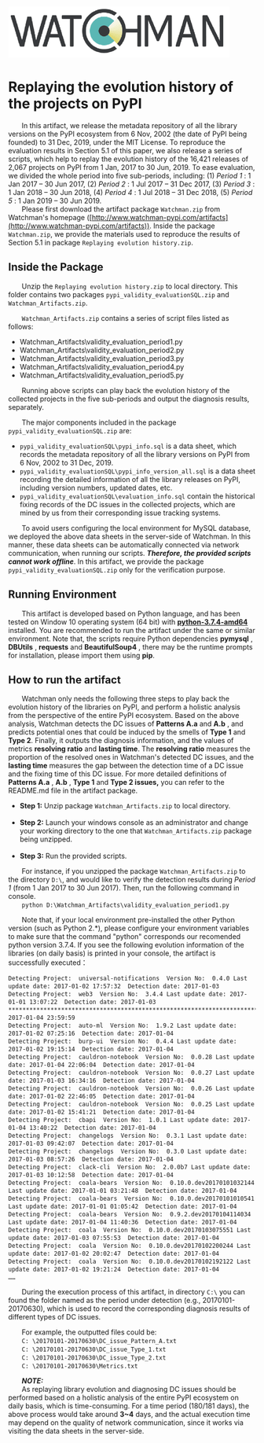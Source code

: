 &nbsp;&nbsp;&nbsp;&nbsp;&nbsp;&nbsp;&nbsp;&nbsp;&nbsp;&nbsp;&nbsp;&nbsp;&nbsp;&nbsp;&nbsp;&nbsp;&nbsp;&nbsp;&nbsp;&nbsp;&nbsp;&nbsp;&nbsp;&nbsp;&nbsp;&nbsp;&nbsp;&nbsp;&nbsp;&nbsp;&nbsp;&nbsp;&nbsp;&nbsp;&nbsp;&nbsp;&nbsp;&nbsp;&nbsp;&nbsp;&nbsp;&nbsp;&nbsp;&nbsp;&nbsp;&nbsp;&nbsp;&nbsp;![](https://github.com/NeolithEra/Figures/blob/master/Watchman_logo.png)

Replaying the evolution history of the projects on PyPI
====

&nbsp;&nbsp;&nbsp;&nbsp;&nbsp;&nbsp;
<span style="">
In this artifact, we release the metadata repository of all the library versions on the PyPI ecosystem from 6 Nov, 2002 (the date of PyPI being founded) to 31 Dec, 2019, under the MIT License. To reproduce the evaluation results in Section 5.1 of this paper, we also release a series of scripts, which help to replay the evolution history of the 16,421 releases of 2,067 projects on PyPI from 1 Jan, 2017 to 30 Jun, 2019. To ease evaluation, we divided the whole period into five sub-periods, including: (1) _Period 1_ : 1 Jan 2017 – 30 Jun 2017, (2) _Period 2_ : 1 Jul 2017 – 31 Dec 2017, (3) _Period 3_ : 1 Jan 2018 – 30 Jun 2018, (4) _Period 4_ : 1 Jul 2018 – 31 Dec 2018, (5) _Period 5_ : 1 Jan 2019 – 30 Jun 2019.
</span></br>
&nbsp;&nbsp;&nbsp;&nbsp;&nbsp;&nbsp;
<span>
Please first download the artifact package `Watchman.zip` from Watchman&#39;s homepage ([http://www.watchman-pypi.com/artifacts](http://www.watchman-pypi.com/artifacts)). 
Inside the package `Watchman.zip`, we provide the materials used to reproduce the results of Section 5.1 in package `Replaying evolution history.zip`.
</span>


Inside the Package
----  

&nbsp;&nbsp;&nbsp;&nbsp;&nbsp;&nbsp;
<span style="">
Unzip the `Replaying evolution history.zip` to local directory. This folder contains two packages `pypi_validity_evaluationSQL.zip` and `Watchman_Artifacts.zip`.
</span>

&nbsp;&nbsp;&nbsp;&nbsp;&nbsp;&nbsp;
`Watchman_Artifacts.zip` contains a series of script files listed as follows:</br>

- Watchman_Artifacts\validity_evaluation_period1.py
- Watchman_Artifacts\validity_evaluation_period2.py
- Watchman_Artifacts\validity_evaluation_period3.py
- Watchman_Artifacts\validity_evaluation_period4.py
- Watchman_Artifacts\validity_evaluation_period5.py

&nbsp;&nbsp;&nbsp;&nbsp;&nbsp;&nbsp;
Running above scripts can play back the evolution history of the collected projects in the five sub-periods and output the diagnosis results, separately.

&nbsp;&nbsp;&nbsp;&nbsp;&nbsp;&nbsp;
The major components included in the package `pypi_validity_evaluationSQL.zip` are:

- `pypi_validity_evaluationSQL\pypi_info.sql` is a data sheet, which records the metadata repository of all the library versions on PyPI from 6 Nov, 2002 to 31 Dec, 2019.
- `pypi_validity_evaluationSQL\pypi_info_version_all.sql` is a data sheet recording the detailed information of all the library releases on PyPI, including version numbers, updated dates, etc.
- `pypi_validity_evaluationSQL\evaluation_info.sql` contain the historical fixing records of the DC issues in the collected projects, which are mined by us from their corresponding issue tracking systems.

&nbsp;&nbsp;&nbsp;&nbsp;&nbsp;&nbsp;
To avoid users configuring the local environment for MySQL database, we deployed the above data sheets in the server-side of Watchman. In this manner, these data sheets can be automatically connected via network communication, when running our scripts. ***Therefore, the provided scripts cannot work offline***. In this artifact, we provide the package `pypi_validity_evaluationSQL.zip` only for the verification purpose.

Running Environment
----

&nbsp;&nbsp;&nbsp;&nbsp;&nbsp;&nbsp;
This artifact is developed based on Python language, and has been tested on Window 10 operating system (64 bit) with [**python-3.7.4-amd64**](https://www.python.org/ftp/python/3.7.4/python-3.7.4-amd64.exe) installed. You are recommended to run the artifact under the same or similar environment.
Note that, the scripts require Python dependencies **pymysql** , **DBUtils** , **requests** and **BeautifulSoup4** , there may be the runtime prompts for installation, please import them using **pip**.

**How to run the artifact**
----

&nbsp;&nbsp;&nbsp;&nbsp;&nbsp;&nbsp;
Watchman only needs the following three steps to play back the evolution history of the libraries on PyPI, and perform a holistic analysis from the perspective of the entire PyPI ecosystem. Based on the above analysis, Watchman detects the DC issues of **Patterns A.a** and **A.b** , and predicts potential ones that could be induced by the smells of **Type 1** and **Type 2**. Finally, it outputs the diagnosis information, and the values of metrics **resolving ratio** and **lasting time**. The **resolving ratio** measures the proportion of the resolved ones in Watchman&#39;s detected DC issues, and the **lasting time** measures the gap between the detection time of a DC issue and the fixing time of this DC issue. For more detailed definitions of **Patterns A.a** , **A.b** , **Type 1** and **Type 2 issues,** you can refer to the README.md file in the artifact package.</br>

- **Step 1:** Unzip package `Watchman_Artifacts.zip` to local directory.</br>
&nbsp;&nbsp;&nbsp;&nbsp;&nbsp;&nbsp;
- **Step 2:** Launch your windows console as an administrator and change your working directory to the one that `Watchman_Artifacts.zip` package being unzipped.</br>
&nbsp;&nbsp;&nbsp;&nbsp;&nbsp;&nbsp;
- **Step 3:** Run the provided scripts.


&nbsp;&nbsp;&nbsp;&nbsp;&nbsp;&nbsp;
For instance, if you unzipped the package `Watchman_Artifacts.zip` to the directory `D:\`, and would like to verify the detection results during _Period 1_ (from 1 Jan 2017 to 30 Jun 2017). Then, run the following command in console.  
&nbsp;&nbsp;&nbsp;&nbsp;&nbsp;&nbsp;
`python D:\Watchman_Artifacts\validity_evaluation_period1.py`

&nbsp;&nbsp;&nbsp;&nbsp;&nbsp;&nbsp;
Note that, if your local environment pre-installed the other Python version (such as Python 2.*), please configure your environment variables to make sure that the command "python" corresponds our recomended python version 3.7.4. If you see the following evolution information of the libraries (on daily basis) is printed in your console, the artifact is successfully executed：

```
Detecting Project:  universal-notifications  Version No:  0.4.0 Last update date: 2017-01-02 17:57:32  Detection date: 2017-01-03
Detecting Project:  web3  Version No:  3.4.4 Last update date: 2017-01-01 13:07:22  Detection date: 2017-01-03
******************************************************************************  
2017-01-04 23:59:59  
Detecting Project:  auto-ml  Version No:  1.9.2 Last update date: 2017-01-02 07:25:16  Detection date: 2017-01-04
Detecting Project:  burp-ui  Version No:  0.4.4 Last update date: 2017-01-02 19:15:14  Detection date: 2017-01-04
Detecting Project:  cauldron-notebook  Version No:  0.0.28 Last update date: 2017-01-04 22:06:04  Detection date: 2017-01-04
Detecting Project:  cauldron-notebook  Version No:  0.0.27 Last update date: 2017-01-03 16:34:16  Detection date: 2017-01-04
Detecting Project:  cauldron-notebook  Version No:  0.0.26 Last update date: 2017-01-02 22:46:05  Detection date: 2017-01-04
Detecting Project:  cauldron-notebook  Version No:  0.0.25 Last update date: 2017-01-02 15:41:21  Detection date: 2017-01-04
Detecting Project:  cbapi  Version No:  1.0.1 Last update date: 2017-01-04 13:40:22  Detection date: 2017-01-04
Detecting Project:  changelogs  Version No:  0.3.1 Last update date: 2017-01-03 09:42:07  Detection date: 2017-01-04
Detecting Project:  changelogs  Version No:  0.3.0 Last update date: 2017-01-03 08:57:26  Detection date: 2017-01-04
Detecting Project:  clack-cli  Version No:  2.0.0b7 Last update date: 2017-01-03 10:12:58  Detection date: 2017-01-04
Detecting Project:  coala-bears  Version No:  0.10.0.dev20170101032144 Last update date: 2017-01-01 03:21:48  Detection date: 2017-01-04
Detecting Project:  coala-bears  Version No:  0.10.0.dev20170101010541 Last update date: 2017-01-01 01:05:42  Detection date: 2017-01-04
Detecting Project:  coala-bears  Version No:  0.9.2.dev20170104114034 Last update date: 2017-01-04 11:40:36  Detection date: 2017-01-04
Detecting Project:  coala  Version No:  0.10.0.dev20170103075551 Last update date: 2017-01-03 07:55:53  Detection date: 2017-01-04
Detecting Project:  coala  Version No:  0.10.0.dev20170102200244 Last update date: 2017-01-02 20:02:47  Detection date: 2017-01-04
Detecting Project:  coala  Version No:  0.10.0.dev20170102192122 Last update date: 2017-01-02 19:21:24  Detection date: 2017-01-04
……
```

&nbsp;&nbsp;&nbsp;&nbsp;&nbsp;&nbsp;
During the execution process of this artifact, in directory `C:\` you can found the folder named as the period under detection (e.g., 20170101-20170630), which is used to record the corresponding diagnosis results of different types of DC issues.

&nbsp;&nbsp;&nbsp;&nbsp;&nbsp;&nbsp;
For example, the outputted files could be:</br>
&nbsp;&nbsp;&nbsp;&nbsp;&nbsp;&nbsp;
`C: \20170101-20170630\DC_issue_Pattern_A.txt`</br>
&nbsp;&nbsp;&nbsp;&nbsp;&nbsp;&nbsp;
`C: \20170101-20170630\DC_issue_Type_1.txt`</br>
&nbsp;&nbsp;&nbsp;&nbsp;&nbsp;&nbsp;
`C: \20170101-20170630\DC_issue_Type_2.txt`</br>
&nbsp;&nbsp;&nbsp;&nbsp;&nbsp;&nbsp;
`C: \20170101-20170630\Metrics.txt`</br>

&nbsp;&nbsp;&nbsp;&nbsp;&nbsp;&nbsp;
***NOTE:***  
&nbsp;&nbsp;&nbsp;&nbsp;&nbsp;&nbsp; As replaying library evolution and diagnosing DC issues should be performed based on a holistic analysis of the entire PyPI ecosystem on daily basis, which is time-consuming. For a time period (180/181 days), the above process would take around **3~4** days, and the actual execution time may depend on the quality of network communication, since it works via visiting the data sheets in the server-side.

